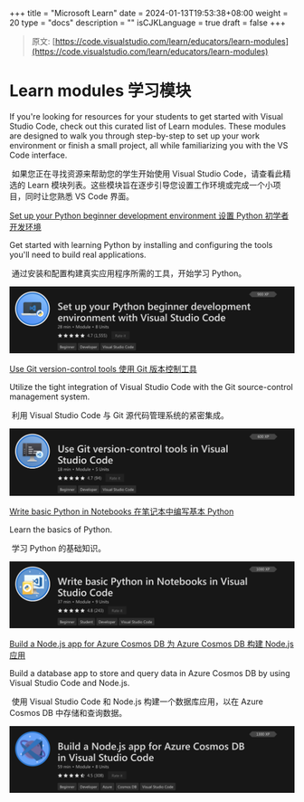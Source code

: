 +++
title = "Microsoft Learn"
date = 2024-01-13T19:53:38+08:00
weight = 20
type = "docs"
description = ""
isCJKLanguage = true
draft = false
+++

> 原文: [https://code.visualstudio.com/learn/educators/learn-modules](https://code.visualstudio.com/learn/educators/learn-modules)

# Learn modules 学习模块



If you're looking for resources for your students to get started with Visual Studio Code, check out this curated list of Learn modules. These modules are designed to walk you through step-by-step to set up your work environment or finish a small project, all while familiarizing you with the VS Code interface.

​​​	如果您正在寻找资源来帮助您的学生开始使用 Visual Studio Code，请查看此精选的 Learn 模块列表。这些模块旨在逐步引导您设置工作环境或完成一个小项目，同时让您熟悉 VS Code 界面。

[Set up your Python beginner development environment
设置 Python 初学者开发环境](https://learn.microsoft.com/training/modules/python-install-vscode/)

Get started with learning Python by installing and configuring the tools you'll need to build real applications.

​​​	通过安装和配置构建真实应用程序所需的工具，开始学习 Python。

[![img](./MicrosoftLearn_img/learn-python-vscode.png)](https://learn.microsoft.com/training/modules/python-install-vscode)

[Use Git version-control tools
使用 Git 版本控制工具](https://learn.microsoft.com/training/modules/use-git-from-vs-code/)

Utilize the tight integration of Visual Studio Code with the Git source-control management system.

​​​	利用 Visual Studio Code 与 Git 源代码管理系统的紧密集成。

[![img](./MicrosoftLearn_img/learn-git.png)](https://learn.microsoft.com/training/modules/use-git-from-vs-code/)

[Write basic Python in Notebooks
在笔记本中编写基本 Python](https://learn.microsoft.com/training/modules/basic-python-nasa/)

Learn the basics of Python.

​​​	学习 Python 的基础知识。

[![img](./MicrosoftLearn_img/learn-python-notebooks.png)](https://learn.microsoft.com/training/modules/basic-python-nasa/)

[Build a Node.js app for Azure Cosmos DB
为 Azure Cosmos DB 构建 Node.js 应用](https://learn.microsoft.com/training/modules/build-node-cosmos-app-vscode/)

Build a database app to store and query data in Azure Cosmos DB by using Visual Studio Code and Node.js.

​​​	使用 Visual Studio Code 和 Node.js 构建一个数据库应用，以在 Azure Cosmos DB 中存储和查询数据。

[![img](./MicrosoftLearn_img/learn-node-app.png)](https://learn.microsoft.com/training/modules/build-node-cosmos-app-vscode/)
